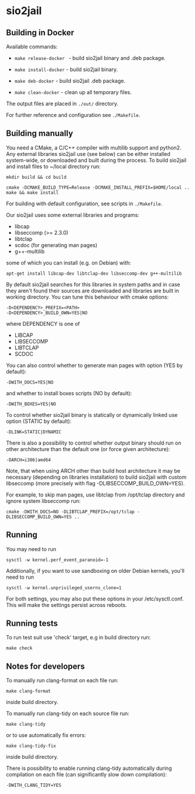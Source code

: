 sio2jail
========

Building in Docker
--------

Available commands: 

* `make release-docker ` - build sio2jail binary and 
.deb package. 

* `make install-docker` - build sio2jail binary.

* `make deb-docker` - build sio2jail .deb package.

* `make clean-docker` - clean up all temporary files.

The output files are placed in `./out/` directory.

For further reference and configuration see `./Makefile`.

Building manually
--------

You need a CMake, a C/C++ compiler with multilib support and python2. Any
external libraries sio2jail use (see below) can be either installed
system-wide, or downloaded and built during the process. To build sio2jail and
install files to ~/local directory run:

    mkdir build && cd build
    
    cmake -DCMAKE_BUILD_TYPE=Release -DCMAKE_INSTALL_PREFIX=$HOME/local ..
    make && make install

For building with default configuration, see scripts in
`./Makefile`.

Our sio2jail uses some external libraries and programs:
  * libcap
  * libseccomp (>= 2.3.0)
  * libtclap
  * scdoc (for generating man pages)
  * g++-multilib

some of which you can install (e.g. on Debian) with:

    apt-get install libcap-dev libtclap-dev libseccomp-dev g++-multilib

By default sio2jail searches for this libraries in system paths and in case they
aren't found their sources are downloaded and libraries are built in working
directory. You can tune this behaviour with cmake options:

    -D<DEPENDENCY>_PREFIX=<PATH>
    -D<DEPENDENCY>_BUILD_OWN=YES|NO

where DEPENDENCY is one of
  * LIBCAP
  * LIBSECCOMP
  * LIBTCLAP
  * SCDOC

You can also control whether to generate man pages with option (YES by default):

    -DWITH_DOCS=YES|NO

and whether to install boxes scripts (NO by default):

    -DWITH_BOXES=YES|NO

To control whether sio2jail binary is statically or dynamically linked use
option (STATIC by default):

    -DLINK=STATIC|DYNAMIC

There is also a possibility to control whether output binary should run on other
architecture than the default one (or force given architecture):

    -DARCH=i386|amd64

Note, that when using ARCH other than build host architecture it may be necessary
(depending on libraries installation) to build sio2jail with custom libseccomp (more
precisely with flag -DLIBSECCOMP\_BUILD\_OWN=YES).

For example, to skip man pages, use libtclap from /opt/tclap directory and
ignore system libseccomp run:

    cmake -DWITH_DOCS=NO -DLIBTCLAP_PREFIX=/opt/tclap -DLIBSECCOMP_BUILD_OWN=YES ..

Running
-------

You may need to run

    sysctl -w kernel.perf_event_paranoid=-1

Additionally, if you want to use sandboxing on older Debian kernels, you'll need to run

    sysctl -w kernel.unprivileged_userns_clone=1

For both settings, you may also put these options in your /etc/sysctl.conf.
This will make the settings persist across reboots.

Running tests
-------------

To run test suit use 'check' target, e.g in build directory run:

    make check

Notes for developers
--------------------

To manually run clang-format on each file run:

    make clang-format

inside build directory.

To manually run clang-tidy on each source file run:

    make clang-tidy

or to use automatically fix errors:

    make clang-tidy-fix

inside build directory.

There is possibility to enable running clang-tidy automatically during
compilation on each file (can significantly slow down compilation):

    -DWITH_CLANG_TIDY=YES
